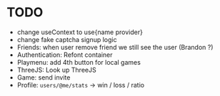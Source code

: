 # TODO
- change useContext to use{name provider}
- change fake captcha signup logic
- Friends: when user remove friend we still see the user (Brandon ?)
- Authentication: Refont container
- Playmenu: add 4th button for local games
- ThreeJS: Look up ThreeJS
- Game: send invite
- Profile: `users/@me/stats` -> win / loss / ratio

